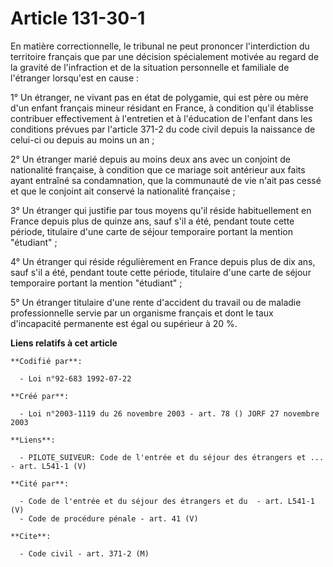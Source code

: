 # Article 131-30-1

En matière correctionnelle, le tribunal ne peut prononcer l'interdiction du territoire français que par une décision
spécialement motivée au regard de la gravité de l'infraction et de la situation personnelle et familiale de l'étranger
lorsqu'est en cause :

1° Un étranger, ne vivant pas en état de polygamie, qui est père ou mère d'un enfant français mineur résidant en France, à
condition qu'il établisse contribuer effectivement à l'entretien et à l'éducation de l'enfant dans les conditions prévues par
l'article 371-2 du code civil depuis la naissance de celui-ci ou depuis au moins un an ;

2° Un étranger marié depuis au moins deux ans avec un conjoint de nationalité française, à condition que ce mariage soit
antérieur aux faits ayant entraîné sa condamnation, que la communauté de vie n'ait pas cessé et que le conjoint ait conservé
la nationalité française ;

3° Un étranger qui justifie par tous moyens qu'il réside habituellement en France depuis plus de quinze ans, sauf s'il a été,
pendant toute cette période, titulaire d'une carte de séjour temporaire portant la mention "étudiant" ;

4° Un étranger qui réside régulièrement en France depuis plus de dix ans, sauf s'il a été, pendant toute cette période,
titulaire d'une carte de séjour temporaire portant la mention "étudiant" ;

5° Un étranger titulaire d'une rente d'accident du travail ou de maladie professionnelle servie par un organisme français et
dont le taux d'incapacité permanente est égal ou supérieur à 20 %.

**Liens relatifs à cet article**

	**Codifié par**:

	  - Loi n°92-683 1992-07-22

	**Créé par**:

	  - Loi n°2003-1119 du 26 novembre 2003 - art. 78 () JORF 27 novembre 2003

	**Liens**:

	  - PILOTE_SUIVEUR: Code de l'entrée et du séjour des étrangers et ... - art. L541-1 (V)

	**Cité par**:

	  - Code de l'entrée et du séjour des étrangers et du  - art. L541-1 (V)
	  - Code de procédure pénale - art. 41 (V)

	**Cite**:

	  - Code civil - art. 371-2 (M)
